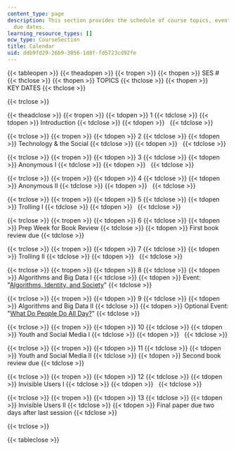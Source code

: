 ```yaml
---
content_type: page
description: This section provides the schedule of course topics, events, and assignment
  due dates.
learning_resource_types: []
ocw_type: CourseSection
title: Calendar
uid: ddb9fd29-26b9-3056-1d8f-fd5723cd92fe
---
```


{{< tableopen >}}
{{< theadopen >}}
{{< tropen >}}
{{< thopen >}}
SES #
{{< thclose >}}
{{< thopen >}}
TOPICS
{{< thclose >}}
{{< thopen >}}
KEY DATES
{{< thclose >}}

{{< trclose >}}

{{< theadclose >}}
{{< tropen >}}
{{< tdopen >}}
1
{{< tdclose >}}
{{< tdopen >}}
Introduction
{{< tdclose >}}
{{< tdopen >}}
 
{{< tdclose >}}

{{< trclose >}}
{{< tropen >}}
{{< tdopen >}}
2
{{< tdclose >}}
{{< tdopen >}}
Technology & the Social
{{< tdclose >}}
{{< tdopen >}}
 
{{< tdclose >}}

{{< trclose >}}
{{< tropen >}}
{{< tdopen >}}
3
{{< tdclose >}}
{{< tdopen >}}
Anonymous I
{{< tdclose >}}
{{< tdopen >}}
 
{{< tdclose >}}

{{< trclose >}}
{{< tropen >}}
{{< tdopen >}}
4
{{< tdclose >}}
{{< tdopen >}}
Anonymous II
{{< tdclose >}}
{{< tdopen >}}
 
{{< tdclose >}}

{{< trclose >}}
{{< tropen >}}
{{< tdopen >}}
5
{{< tdclose >}}
{{< tdopen >}}
Trolling I
{{< tdclose >}}
{{< tdopen >}}
 
{{< tdclose >}}

{{< trclose >}}
{{< tropen >}}
{{< tdopen >}}
6
{{< tdclose >}}
{{< tdopen >}}
Prep Week for Book Review
{{< tdclose >}}
{{< tdopen >}}
First book review due
{{< tdclose >}}

{{< trclose >}}
{{< tropen >}}
{{< tdopen >}}
7
{{< tdclose >}}
{{< tdopen >}}
Trolling II
{{< tdclose >}}
{{< tdopen >}}
 
{{< tdclose >}}

{{< trclose >}}
{{< tropen >}}
{{< tdopen >}}
8
{{< tdclose >}}
{{< tdopen >}}
Algorithms and Big Data I
{{< tdclose >}}
{{< tdopen >}}
Event: "[Algorithms, Identity, and Society](http://news.mit.edu/2016/event-automation-steal-identity-0408)"
{{< tdclose >}}

{{< trclose >}}
{{< tropen >}}
{{< tdopen >}}
9
{{< tdclose >}}
{{< tdopen >}}
Algorithms and Big Data II
{{< tdclose >}}
{{< tdopen >}}
Optional Event: "[What Do People Do All Day?](http://cmsw.mit.edu/event/nick-seaver-what-do-people-do-all-day/)"
{{< tdclose >}}

{{< trclose >}}
{{< tropen >}}
{{< tdopen >}}
10
{{< tdclose >}}
{{< tdopen >}}
Youth and Social Media I
{{< tdclose >}}
{{< tdopen >}}
 
{{< tdclose >}}

{{< trclose >}}
{{< tropen >}}
{{< tdopen >}}
11
{{< tdclose >}}
{{< tdopen >}}
Youth and Social Media II
{{< tdclose >}}
{{< tdopen >}}
Second book review due
{{< tdclose >}}

{{< trclose >}}
{{< tropen >}}
{{< tdopen >}}
12
{{< tdclose >}}
{{< tdopen >}}
Invisible Users I
{{< tdclose >}}
{{< tdopen >}}
 
{{< tdclose >}}

{{< trclose >}}
{{< tropen >}}
{{< tdopen >}}
13
{{< tdclose >}}
{{< tdopen >}}
Invisible Users II
{{< tdclose >}}
{{< tdopen >}}
Final paper due two days after last session
{{< tdclose >}}

{{< trclose >}}

{{< tableclose >}}